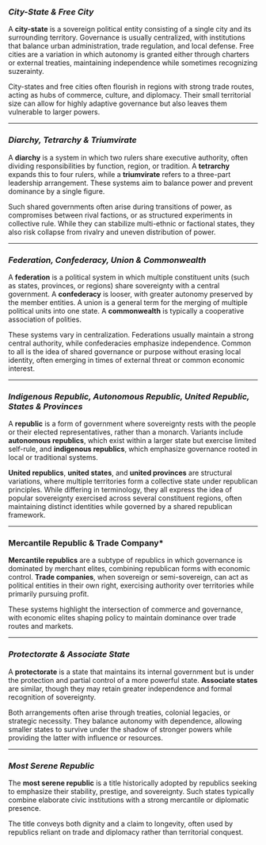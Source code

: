 ### *City-State & Free City*
A **city-state** is a sovereign political entity consisting of a single city and its surrounding territory. Governance is usually centralized, with institutions that balance urban administration, trade regulation, and local defense. Free cities are a variation in which autonomy is granted either through charters or external treaties, maintaining independence while sometimes recognizing suzerainty.

City-states and free cities often flourish in regions with strong trade routes, acting as hubs of commerce, culture, and diplomacy. Their small territorial size can allow for highly adaptive governance but also leaves them vulnerable to larger powers.

---
### *Diarchy, Tetrarchy & Triumvirate*
A **diarchy** is a system in which two rulers share executive authority, often dividing responsibilities by function, region, or tradition. A **tetrarchy** expands this to four rulers, while a **triumvirate** refers to a three-part leadership arrangement. These systems aim to balance power and prevent dominance by a single figure.

Such shared governments often arise during transitions of power, as compromises between rival factions, or as structured experiments in collective rule. While they can stabilize multi-ethnic or factional states, they also risk collapse from rivalry and uneven distribution of power.

---
### *Federation, Confederacy, Union & Commonwealth*

A **federation** is a political system in which multiple constituent units (such as states, provinces, or regions) share sovereignty with a central government. A **confederacy** is looser, with greater autonomy preserved by the member entities. A union is a general term for the merging of multiple political units into one state. A **commonwealth** is typically a cooperative association of polities.

These systems vary in centralization. Federations usually maintain a strong central authority, while confederacies emphasize independence. Common to all is the idea of shared governance or purpose without erasing local identity, often emerging in times of external threat or common economic interest.

---
### *Indigenous Republic, Autonomous Republic, United Republic, States & Provinces*

A **republic** is a form of government where sovereignty rests with the people or their elected representatives, rather than a monarch. Variants include **autonomous republics**, which exist within a larger state but exercise limited self-rule, and **indigenous republics**, which emphasize governance rooted in local or traditional systems.

**United republics**, **united states**, and **united provinces** are structural variations, where multiple territories form a collective state under republican principles. While differing in terminology, they all express the idea of popular sovereignty exercised across several constituent regions, often maintaining distinct identities while governed by a shared republican framework.

---
### Mercantile Republic & Trade Company*

**Mercantile republics** are a subtype of republics in which governance is dominated by merchant elites, combining republican forms with economic control. **Trade companies**, when sovereign or semi-sovereign, can act as political entities in their own right, exercising authority over territories while primarily pursuing profit. 

These systems highlight the intersection of commerce and governance, with economic elites shaping policy to maintain dominance over trade routes and markets.

---
### *Protectorate & Associate State*

A **protectorate** is a state that maintains its internal government but is under the protection and partial control of a more powerful state. **Associate states** are similar, though they may retain greater independence and formal recognition of sovereignty.

Both arrangements often arise through treaties, colonial legacies, or strategic necessity. They balance autonomy with dependence, allowing smaller states to survive under the shadow of stronger powers while providing the latter with influence or resources.

---
### *Most Serene Republic*

The **most serene republic** is a title historically adopted by republics seeking to emphasize their stability, prestige, and sovereignty. Such states typically combine elaborate civic institutions with a strong mercantile or diplomatic presence.

The title conveys both dignity and a claim to longevity, often used by republics reliant on trade and diplomacy rather than territorial conquest.